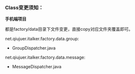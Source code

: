 ### Class变更须知：


**手机端项目**

都是factory/data目录下文件变更，直接copy对应文件夹覆盖即可。

net.qiujuer.italker.factory.data.group:

* GroupDispatcher.java

net.qiujuer.italker.factory.data.message:

* MessageDispatcher.java
